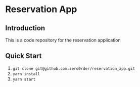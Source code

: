 # Reservation App

## Introduction

This is a code repository for the reservation application

## Quick Start

1. `git clone git@github.com:zero0rder/reservation_app.git`
2. `yarn install`
3. `yarn start`
